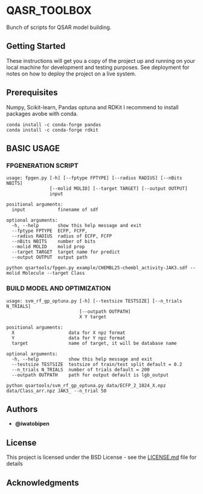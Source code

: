 # QASR_TOOLBOX

Bunch of scripts for QSAR model building.

## Getting Started

These instructions will get you a copy of the project up and running on your local machine for development and testing purposes. See deployment for notes on how to deploy the project on a live system.

## Prerequisites

Numpy, Scikit-learn, Pandas optuna and RDKit
I recommend to install packages avobe with conda.

```
conda install -c conda-forge pandas
conda install -c conda-forge rdkit
```


## BASIC USAGE

### FPGENERATION SCRIPT


```
usage: fpgen.py [-h] [--fptype FPTYPE] [--radius RADIUS] [--nBits NBITS]
                [--molid MOLID] [--target TARGET] [--output OUTPUT]
                input

positional arguments:
  input            finename of sdf

optional arguments:
  -h, --help       show this help message and exit
  --fptype FPTYPE  ECFP, FCFP,
  --radius RADIUS  radius of ECFP, FCFP
  --nBits NBITS    number of bits
  --molid MOLID    molid prop
  --target TARGET  target name for predict
  --output OUTPUT  output path

```

```
python qsartools/fpgen.py example/CHEMBL25-chembl_activity-JAK3.sdf --molid Molecule --target Class

```


### BUILD MODEL AND OPTIMIZATION



```
usage: svm_rf_gp_optuna.py [-h] [--testsize TESTSIZE] [--n_trials N_TRIALS]
                           [--outpath OUTPATH]
                           X Y target

positional arguments:
  X                    data for X npz format
  Y                    data for Y npz format
  target               name of target, it will be database name

optional arguments:
  -h, --help           show this help message and exit
  --testsize TESTSIZE  testsize of train/test split default = 0.2
  --n_trials N_TRIALS  number of trials default = 200
  --outpath OUTPATH    path for output default is lgb_output

```

```
python qsartools/svm_rf_gp_optuna.py data/ECFP_2_1024_X.npz data/Class_arr.npz JAK3_ --n_trial 50
```


## Authors

* **@iwatobipen**

## License

This project is licensed under the BSD License - see the [LICENSE.md](LICENSE.md) file for details

## Acknowledgments

